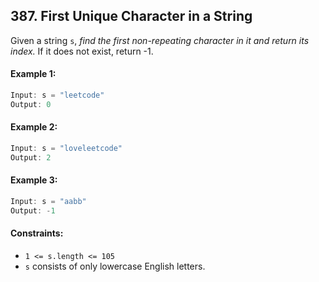## 387. First Unique Character in a String

Given a string `s`, *find the first non-repeating character in it and return its index.* If it does not exist, return -1.

#### Example 1:
```java
Input: s = "leetcode"
Output: 0
```
#### Example 2:
```java
Input: s = "loveleetcode"
Output: 2
```
#### Example 3:
```java
Input: s = "aabb"
Output: -1
```

#### Constraints:

- `1 <= s.length <= 105`
- `s` consists of only lowercase English letters.